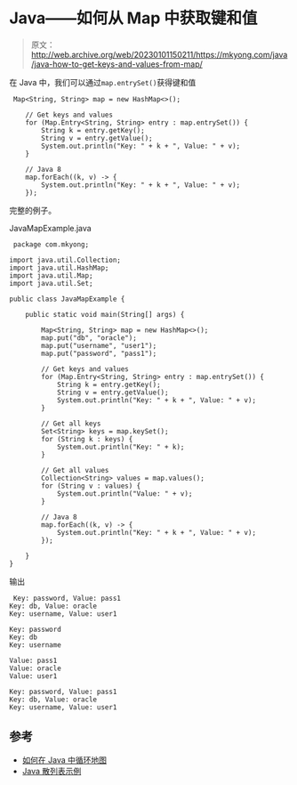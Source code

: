# Java——如何从 Map 中获取键和值

> 原文：<http://web.archive.org/web/20230101150211/https://mkyong.com/java/java-how-to-get-keys-and-values-from-map/>

在 Java 中，我们可以通过`map.entrySet()`获得键和值

```
 Map<String, String> map = new HashMap<>();

	// Get keys and values
	for (Map.Entry<String, String> entry : map.entrySet()) {
		String k = entry.getKey();
		String v = entry.getValue();
		System.out.println("Key: " + k + ", Value: " + v);
	}

	// Java 8
	map.forEach((k, v) -> {
		System.out.println("Key: " + k + ", Value: " + v);
	}); 
```

完整的例子。

JavaMapExample.java

```
 package com.mkyong;

import java.util.Collection;
import java.util.HashMap;
import java.util.Map;
import java.util.Set;

public class JavaMapExample {

    public static void main(String[] args) {

        Map<String, String> map = new HashMap<>();
        map.put("db", "oracle");
        map.put("username", "user1");
        map.put("password", "pass1");

        // Get keys and values
        for (Map.Entry<String, String> entry : map.entrySet()) {
            String k = entry.getKey();
            String v = entry.getValue();
            System.out.println("Key: " + k + ", Value: " + v);
        }

        // Get all keys
        Set<String> keys = map.keySet();
        for (String k : keys) {
            System.out.println("Key: " + k);
        }

        // Get all values
        Collection<String> values = map.values();
        for (String v : values) {
            System.out.println("Value: " + v);
        }

        // Java 8
        map.forEach((k, v) -> {
            System.out.println("Key: " + k + ", Value: " + v);
        });

    }
} 
```

输出

```
 Key: password, Value: pass1
Key: db, Value: oracle
Key: username, Value: user1

Key: password
Key: db
Key: username

Value: pass1
Value: oracle
Value: user1

Key: password, Value: pass1
Key: db, Value: oracle
Key: username, Value: user1 
```

## 参考

*   [如何在 Java 中循环地图](http://web.archive.org/web/20221205155212/https://www.mkyong.com/java/how-to-loop-a-map-in-java/)
*   [Java 散列表示例](http://web.archive.org/web/20221205155212/https://www.mkyong.com/java/how-to-use-hashmap-tutorial-java/)

<input type="hidden" id="mkyong-current-postId" value="15160">